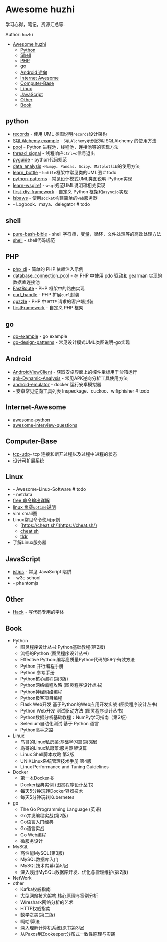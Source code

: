 # Awesome huzhi
学习心得，笔记，资源汇总等.

Author: `huzhi`

- [Awesome huzhi](#awesome-huzhi)
    - [Python](#python)
    - [Shell](#shell)
    - [PHP](#php)
    - [go](#go)
    - [Android 逆向](#android)
    - [Internet Awesome](#internet-awesome)
    - [Computer-Base](#computer-base)
    - [Linux](#linux)
    - [JavaScript](#javascript)
    - [Other](#other)
    - [Book](#book)

## python

* [records](https://github.com/lanzhiwang/records) - 使用 UML 类图说明`records`设计架构
* [SQLAlchemy example]() - `SQLAlchemy`示例说明 SQLAlchemy 的使用方法
* [pool](https://github.com/lanzhiwang/pool) - Python 进程池，线程池，连接池等的实现方法
* [thread_signal](https://github.com/lanzhiwang/Python/blob/master/thread_signal.py) - 线程响应`ctrl+c`信号退出
* [pyguide](https://github.com/google/styleguide/blob/gh-pages/pyguide.md) - python代码规范
* [data_analysis](https://github.com/lanzhiwang/data_analysis) -`Numpy`、`Pandas`、`Scipy`、`Matplotlib`的使用方法
* [learn_bottle](https://github.com/lanzhiwang/learn_bottle) - `bottle`框架中常见类的UML图 # todo
* [python-patterns](https://github.com/lanzhiwang/python-patterns) - 常见设计模式UML类图说明-Python实现
* [learn-wsgiref](https://github.com/lanzhiwang/learn-wsgiref) - `wsgi`规范UML说明和相关实现
* [first-diy-framework](https://github.com/lanzhiwang/first-diy-framework) - 自定义 Python 框架和`asyncio`实现
* [lsbaws](https://github.com/rspivak/lsbaws) - 使用`socket`构建简单的`web`服务器
* []() - Logbook、maya、delegator # todo



## shell

* [pure-bash-bible](https://github.com/dylanaraps/pure-bash-bible) - shell 字符串，变量，循环，文件处理等的高效处理方法
* [shell](https://google.github.io/styleguide/shell.xml) - shell代码规范


## PHP

* [php_di](https://github.com/lanzhiwang/php_di) - 简单的 PHP 依赖注入示例
* [database_connection_pool](https://github.com/lanzhiwang/database_connection_pool) - 在 PHP 中使用 pdo 驱动和 gearman 实现的数据库连接池
* [FastRoute](https://github.com/lanzhiwang/FastRoute) - PHP 框架中的路由实现
* [curl_handle](https://github.com/lanzhiwang/curl_handle) - PHP 扩展`curl`封装
* [guzzle](https://github.com/lanzhiwang/guzzle) - PHP 中 `HTTP` 请求的客户端封装
* [firstFramework](https://github.com/lanzhiwang/firstFramework) - 自定义 PHP 框架


## go

* [go-example](https://github.com/lanzhiwang/go-example) - go example
* [go-design-patterns](https://github.com/lanzhiwang/go-design-patterns) - 常见设计模式UML类图说明-go实现

## Android

* [AndroidViewClient](https://github.com/lanzhiwang/AndroidViewClient) - 获取安卓界面上的控件坐标用于沙箱运行
* [apk-Dynamic-Analysis](https://github.com/lanzhiwang/apk-Dynamic-Analysis) - 常见APK逆向分析工具使用方法
* [android-emulator](https://github.com/tracer0tong/android-emulator) - docker 运行安卓模拟器
* []() - 安卓常见逆向工具列表 Inspeckage、cuckoo、wifiphisher # todo


## Internet-Awesome

* [awesome-python](https://github.com/vinta/awesome-python)
* [awesome-interview-questions](https://github.com/MaximAbramchuck/awesome-interview-questions)


## Computer-Base

* [tcp-udp](https://github.com/lanzhiwang/awesome-huzhi/wiki/tcp-ip-status)- tcp 连接和断开过程以及过程中进程的状态
* 设计可扩展系统


## Linux

* []() - Awesome-Linux-Software # todo
* []() - netdata
* [free 命令输出详解](https://github.com/lanzhiwang/awesome-huzhi/wiki/free-output-explanation)
* [linux 负载`uptime`说明](https://github.com/lanzhiwang/awesome-huzhi/wiki/linux-load-explanation)
* vim xmail图
* Linux常见命令使用示例
	* [https://cheat.sh/](https://cheat.sh/)
	* [cheat.sh](https://github.com/chubin/cheat.sh)
	* [tldr](https://github.com/lanzhiwang/tldr)
* 了解Linux服务器


## JavaScript

* [jstips](https://github.com/loverajoel/jstips) - 常见 JavaScript 陷阱
* []() - w3c school
* []() - phantomjs


## Other

* [Hack](https://github.com/source-foundry/Hack) - 写代码专用的字体


## Book
* Python
	* 图灵程序设计丛书:Python基础教程(第2版)
	* 流畅的Python (图灵程序设计丛书)
	* Effective Python:编写高质量Python代码的59个有效方法
	* Python 并行编程手册
	* Python 参考手册
	* Python核心编程(第3版)
	* Python网络编程攻略 (图灵程序设计丛书)
	* Python神经网络编程
	* Python极客项目编程
	* Flask Web开发 基于Python的Web应用开发实战 (图灵程序设计丛书)
	* Python Web开发 测试驱动方法 (图灵程序设计丛书)
	* Python数据分析基础教程：NumPy学习指南（第2版）
	* Selenium自动化测试 基于 Python 语言
	* Python高手之路
* Linux
    * 鸟哥的Linux私房菜:基础学习篇(第3版)
    * 鸟哥的Linux私房菜:服务器架设篇
    * Linux Shell脚本攻略 第3版
    * UNIXLinux系统管理技术手册 第4版
    * Linux Performance and Tuning Guidelines
* Docker
    * 第一本Docker书
    * Docker经典实例 (图灵程序设计丛书)
    * 每天5分钟玩转Docker容器技术
    * 每天5分钟玩转Kubernetes
* go
	* The Go Programming Language (英语)
	* Go并发编程实战(第2版)
	* Go语言入门经典
	* Go语言实战
	* Go Web编程
	* 微服务设计
* MySQL
	* 高性能MySQL(第3版)
	* MySQL数据库入门
	* MySQL技术内幕(第5版)
	* 深入浅出MySQL:数据库开发、优化与管理维护(第2版)
* NetWork
* other
    * Kafka权威指南
    * 大型网站技术架构:核心原理与案例分析
    * Wireshark网络分析的艺术
    * HTTP权威指南
    * 数学之美(第二版)
    * 啊哈!算法
    * 深入理解计算机系统(原书第3版)
    * 从Paxos到Zookeeper:分布式一致性原理与实践



